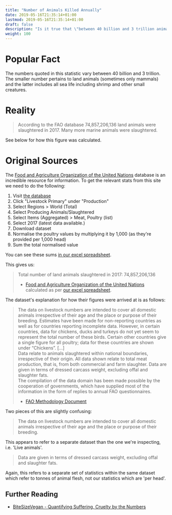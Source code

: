 ```yaml
---
title: "Number of Animals Killed Annually"
date: 2019-05-16T21:35:14+01:00
lastmod: 2019-05-16T21:35:14+01:00
draft: false
description: "Is it true that \"between 40 billion and 3 trillion animals are slaughtered anually\""
weight: 100
---
```


# Popular Fact

The numbers quoted in this statistic vary between 40 billion and 3 trillion.  
The smaller number pertains to land animals (sometimes only mammals) and the latter includes all sea life including shrimp and other small creatures.

# Reality

> According to the FAO database 74,857,206,136 land animals were slaughtered in 2017. Many more marine animals were slaughtered. 

See below for how this figure was calculated.


# Original Sources

The [Food and Agriculture Organization of the United Nations](http://www.fao.org/faostat/en/#data/QL) database is an incredible resource for information. To get the relevant stats from this site we need to do the following:

1. Visit [the database](http://www.fao.org/faostat/en/#data/QL)
2. Click "Livestock Primary" under "Production"
3. Select Regions > World (Total)
4. Select Producing Animals/Slaughtered
5. Select Items (Aggregated) > Meat, Poultry (list)
6. Select 2017 (latest data available.)
7. Download dataset
8. Normalise the poultry values by multiplying it by 1,000 (as they're provided per 1,000 head)
9. Sum the total normalised value

You can see these sums [in our excel spreadsheet](https://docs.google.com/spreadsheets/d/1ymkUc2hl0FS41veh3Mqp8JVsiinry8XC0aPKQUV48Us/).

This gives us:

>  Total number of land animals slaughtered in 2017: 74,857,206,136  
> - [Food and Agriculture Organization of the United Nations](http://www.fao.org/faostat/en/#data/QL) calculated as per [our excel spreadsheet](https://docs.google.com/spreadsheets/d/1ymkUc2hl0FS41veh3Mqp8JVsiinry8XC0aPKQUV48Us/).

The dataset's explanation for how their figures were arrived at is as follows: 

> The data on livestock numbers are intended to cover all domestic animals irrespective of their age and the place or purpose of their breeding. Estimates have been made for non-reporting countries as well as for countries reporting incomplete data. However, in certain countries, data for chickens, ducks and turkeys do not yet seem to represent the total number of these birds. Certain other countries give a single figure for all poultry; data for these countries are shown under “Chickens”. [...]  
>  Data relate to animals slaughtered within national boundaries, irrespective of their origin. All data shown relate to total meat production, that is, from both commercial and farm
slaughter. Data are given in terms of dressed carcass weight, excluding offal and slaughter fats.   
> The compilation of the data domain has been made possible by the cooperation of
governments, which have supplied most of the information in the form of replies to annual
FAO questionnaires.   
> - [FAO Methodology Document](http://fenixservices.fao.org/faostat/static/documents/QL/QL_methodology_e.pdf)

Two pieces of this are slightly confusing:  

>  The data on livestock numbers are intended to cover all domestic animals irrespective of their age and the place or purpose of their breeding.  

This appears to refer to a separate dataset than the one we're inspecting, i.e. 'Live animals'.  

> Data are given in terms of dressed carcass weight, excluding offal and slaughter fats.   

Again, this refers to a separate set of statistics within the same dataset which refer to tonnes of animal flesh, not our statistics which are 'per head'.



## Further Reading

- [BiteSizeVegan - Quantifying Suffering, Cruelty by the Numbers](http://www.bitesizevegan.org/bite-size-vegan-nuggets/qa/quantifying-suffering-cruelty-by-the-numbers/)


